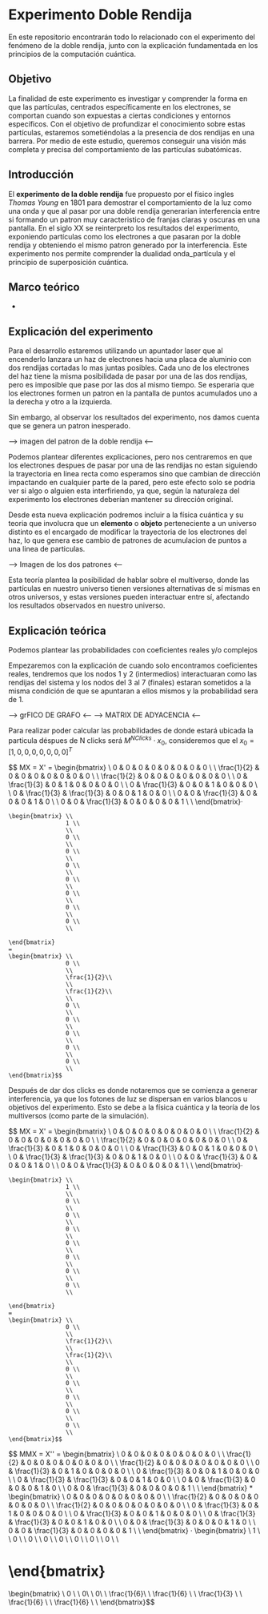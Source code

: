 # Experimento Doble Rendija

En este repositorio encontrarán todo lo relacionado con el experimento del fenómeno de la doble rendija, junto con la explicación fundamentada en los principios de la computación cuántica.

## Objetivo

La finalidad de este experimento es investigar y comprender la forma en que las partículas, centrados específicamente en los electrones, se comportan cuando son expuestas a ciertas condiciones y entornos específicos. Con el objetivo de profundizar el conocimiento sobre estas partículas, estaremos sometiéndolas a la presencia de dos rendijas en una barrera. Por medio de este estudio, queremos conseguir una visión más completa y precisa del comportamiento de las partículas subatómicas.

## Introducción

El **experimento de la doble rendija** fue propuesto por el físico ingles _Thomas Young_ en 1801 para demostrar el comportamiento de la luz como una onda y que al pasar por una doble rendija generarian interferencia entre si formando un patron muy caracteristico de franjas claras y oscuras en una pantalla. En el siglo XX se reinterpreto los resultados del experimento, exponiendo partículas como los electrones a que pasaran por la doble rendija y obteniendo el mismo patron generado por la interferencia. Este experimento nos permite comprender la dualidad onda_partícula y el principio de superposición cuántica.

## Marco teórico

  - 

## Explicación del experimento

Para el desarrollo estaremos utilizando un apuntador laser que al encenderlo lanzara un haz de electrones hacia una placa de aluminio con dos rendijas cortadas lo mas juntas posibles. Cada uno de los electrones del haz tiene la misma posibilidada de pasar por una de las dos rendijas, pero es imposible que pase por las dos al mismo tiempo. Se esperaria que los electrones formen un patron en la pantalla de puntos acumulados uno a la derecha y otro a la izquierda.

Sin embargo, al observar los resultados del experimento, nos damos cuenta que se genera un patron inesperado.

--> imagen del patron de la doble rendija <--

Podemos plantear diferentes explicaciones, pero nos centraremos en que los electrones despues de pasar por una de las rendijas no estan siguiendo la trayectoria en linea recta como esperamos sino que cambian de dirección impactando en cualquier parte de la pared, pero este efecto solo se podria ver si algo o alguien esta interfiriendo, ya que, según la naturaleza del experimento los electrones deberían mantener su dirección original. 

Desde esta nueva explicación podremos incluir a la física cuántica y su teoria que involucra que un __elemento__ o __objeto__ perteneciente a un universo distinto es el encargado de modificar la trayectoria de los electrones del haz, lo que genera ese cambio de patrones de acumulacion de puntos a una linea de particulas.

--> Imagen de los dos patrones <--

Esta teoría plantea la posibilidad de hablar sobre el multiverso, donde las partículas en nuestro universo tienen versiones alternativas de sí mismas en otros universos, y estas versiones pueden interactuar entre sí, afectando los resultados observados en nuestro universo.

## Explicación teórica 

Podemos plantear las probabilidades con coeficientes reales y/o complejos

Empezaremos con la explicación de cuando solo encontramos coeficientes reales, tendremos que los nodos 1 y 2 (intermedios) interactuaran como las rendijas del sistema y los nodos del 3 al 7 (finales) estaran sometidos a la misma condición de que se apuntaran a ellos mismos y la probabilidad sera de 1.

--> grFICO DE GRAFO <--
--> MATRIX DE ADYACENCIA <--

Para realizar poder calcular las probabilidades de donde estará ubicada la particula déspues de N clicks será $M^{NClicks} \cdot x_{0}$, consideremos que el $x_{0} = [1,0,0,0,0,0,0,0]^{T}$

$$ MX = X' = 
    \begin{bmatrix} \\
                    0 & 0 & 0 & 0 & 0 & 0 & 0 & 0 \\
                    \\
                    \frac{1}{2} & 0 & 0 & 0 & 0 & 0 & 0 & 0 \\
                    \\
                    \frac{1}{2} & 0 & 0 & 0 & 0 & 0 & 0 & 0 \\
                    \\
                    0 & \frac{1}{3} & 0 & 1 & 0 & 0 & 0 & 0 \\
                    \\
                    0 & \frac{1}{3} & 0 & 0 & 1 & 0 & 0 & 0 \\
                    \\
                    0 & \frac{1}{3} & \frac{1}{3} & 0 & 0 & 1 & 0 & 0 \\
                    \\
                    0 & 0 & \frac{1}{3} & 0 & 0 & 0 & 1 & 0 \\
                    \\
                    0 & 0 & \frac{1}{3} & 0 & 0 & 0 & 0 & 1 \\
                    \\
    \end{bmatrix}·

    \begin{bmatrix} \\
                    1 \\
                    \\
                    0 \\
                    \\
                    0 \\
                    \\
                    0 \\ 
                    \\
                    0 \\
                    \\
                    0 \\
                    \\
                    0 \\
                    \\
                    0 \\
                    \\
                   
    \end{bmatrix}
    =
    \begin{bmatrix} \\
                    0 \\
                    \\
                    \frac{1}{2}\\
                    \\
                    \frac{1}{2}\\
                    \\
                    0 \\ 
                    \\
                    0 \\
                    \\
                    0 \\
                    \\
                    0 \\
                    \\
                    0 \\
                    \\
    \end{bmatrix}$$

Después de dar dos clicks es donde notaremos que se comienza a generar interferencia, ya que los fotones de luz se dispersan en varios blancos u objetivos del experimento. Esto se debe a la física cuántica y la teoría de los multiversos (como parte de la simulación).

$$ MX = X' = 
    \begin{bmatrix} \\
                    0 & 0 & 0 & 0 & 0 & 0 & 0 & 0 \\
                    \\
                    \frac{1}{2} & 0 & 0 & 0 & 0 & 0 & 0 & 0 \\
                    \\
                    \frac{1}{2} & 0 & 0 & 0 & 0 & 0 & 0 & 0 \\
                    \\
                    0 & \frac{1}{3} & 0 & 1 & 0 & 0 & 0 & 0 \\
                    \\
                    0 & \frac{1}{3} & 0 & 0 & 1 & 0 & 0 & 0 \\
                    \\
                    0 & \frac{1}{3} & \frac{1}{3} & 0 & 0 & 1 & 0 & 0 \\
                    \\
                    0 & 0 & \frac{1}{3} & 0 & 0 & 0 & 1 & 0 \\
                    \\
                    0 & 0 & \frac{1}{3} & 0 & 0 & 0 & 0 & 1 \\
                    \\
    \end{bmatrix}·

    \begin{bmatrix} \\
                    1 \\
                    \\
                    0 \\
                    \\
                    0 \\
                    \\
                    0 \\ 
                    \\
                    0 \\
                    \\
                    0 \\
                    \\
                    0 \\
                    \\
                    0 \\
                    \\
                   
    \end{bmatrix}
    =
    \begin{bmatrix} \\
                    0 \\
                    \\
                    \frac{1}{2}\\
                    \\
                    \frac{1}{2}\\
                    \\
                    0 \\ 
                    \\
                    0 \\
                    \\
                    0 \\
                    \\
                    0 \\
                    \\
                    0 \\
                    \\
    \end{bmatrix}$$

$$ MMX = X'' = 
\begin{bmatrix} \\
                0 & 0 & 0 & 0 & 0 & 0 & 0 & 0 \\
                \\
                \frac{1}{2} & 0 & 0 & 0 & 0 & 0 & 0 & 0 \\
                \\
                \frac{1}{2} & 0 & 0 & 0 & 0 & 0 & 0 & 0 \\
                \\
                0 & \frac{1}{3} & 0 & 1 & 0 & 0 & 0 & 0 \\
                \\
                0 & \frac{1}{3} & 0 & 0 & 1 & 0 & 0 & 0 \\
                \\
                0 & \frac{1}{3} & \frac{1}{3} & 0 & 0 & 1 & 0 & 0 \\
                \\
                0 & 0 & \frac{1}{3} & 0 & 0 & 0 & 1 & 0 \\
                \\
                0 & 0 & \frac{1}{3} & 0 & 0 & 0 & 0 & 1 \\
                \\
\end{bmatrix} *
\begin{bmatrix} \\
                0 & 0 & 0 & 0 & 0 & 0 & 0 & 0 \\
                \\
                \frac{1}{2} & 0 & 0 & 0 & 0 & 0 & 0 & 0 \\
                \\
                \frac{1}{2} & 0 & 0 & 0 & 0 & 0 & 0 & 0 \\
                \\
                0 & \frac{1}{3} & 0 & 1 & 0 & 0 & 0 & 0 \\
                \\
                0 & \frac{1}{3} & 0 & 0 & 1 & 0 & 0 & 0 \\
                \\
                0 & \frac{1}{3} & \frac{1}{3} & 0 & 0 & 1 & 0 & 0 \\
                \\
                0 & 0 & \frac{1}{3} & 0 & 0 & 0 & 1 & 0 \\
                \\
                0 & 0 & \frac{1}{3} & 0 & 0 & 0 & 0 & 1 \\
                \\
\end{bmatrix}
·
\begin{bmatrix} \\
                1 \\
                \\
                0 \\
                \\
                0 \\
                \\
                0 \\ 
                \\
                0 \\
                \\
                0 \\
                \\
                0 \\
                \\
                0 \\
                \\
                
\end{bmatrix}
=
\begin{bmatrix} \\
                0 \\
                \\
                0\\
                \\
                0\\
                \\
                \frac{1}{6}\\ 
                \\
                \frac{1}{6} \\
                \\
                \frac{1}{3} \\
                \\
                \frac{1}{6} \\
                \\
                \frac{1}{6} \\
                \\
\end{bmatrix}$$












 
